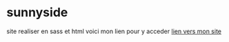 # sunnyside
site realiser en sass et html
voici mon lien pour y acceder [lien vers mon site](https://corentinnys.github.io/sunnyside/)
